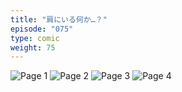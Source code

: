 ```yaml
---
title: "肩にいる何か…？"
episode: "075"
type: comic
weight: 75
---
```


![Page 1](cut-1.jpg)
![Page 2](cut-2.jpg)
![Page 3](cut-3.jpg)
![Page 4](cut-4.jpg)
